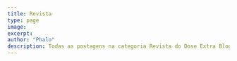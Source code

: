 ```yaml
---
title: Revista 
type: page
image:
excerpt:
author: "Phalo"
description: Todas as postagens na categoria Revista do Dose Extra Blog
---
```

